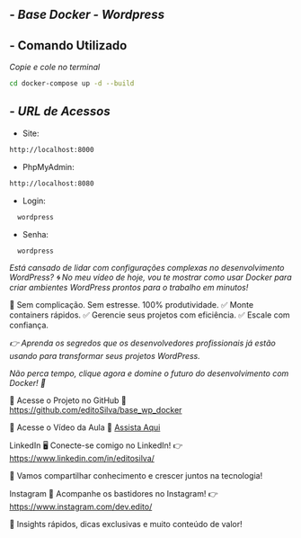 ## - *Base Docker - Wordpress*

## - Comando Utilizado

*Copie e cole no terminal*

```sh
cd docker-compose up -d --build

```
## - *URL de Acessos*

- Site:

```sh
http://localhost:8000

```

- PhpMyAdmin:

```sh
http://localhost:8080

```

- Login: 

```sh
  wordpress
```

- Senha: 

```sh
  wordpress
```

*Está cansado de lidar com configurações complexas no desenvolvimento WordPress? 🌀*
*No meu vídeo de hoje, vou te mostrar como usar Docker para criar ambientes WordPress prontos para o trabalho em minutos!*

🔧 Sem complicação. Sem estresse. 100% produtividade.
✅ Monte containers rápidos.
✅ Gerencie seus projetos com eficiência.
✅ Escale com confiança.

*👉 Aprenda os segredos que os desenvolvedores profissionais já estão usando para transformar seus projetos WordPress.*

*Não perca tempo, clique agora e domine o futuro do desenvolvimento com Docker! 🌟*

🌟 Acesse o Projeto no GitHub
🔗 https://github.com/editoSilva/base_wp_docker

🎥 Acesse o Vídeo da Aula
🔗 [Assista Aqui](https://www.youtube.com/watch?v=3nnCA_C7Zvk&t=282s)




LinkedIn
🖥️ Conecte-se comigo no LinkedIn!
👉 https://www.linkedin.com/in/editosilva/

🎯 Vamos compartilhar conhecimento e crescer juntos na tecnologia!

Instagram
📸 Acompanhe os bastidores no Instagram!
👉 https://www.instagram.com/dev.edito/

🎥 Insights rápidos, dicas exclusivas e muito conteúdo de valor!